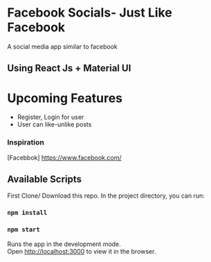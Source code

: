 # Facebook Socials- Just Like Facebook

A social media app similar to facebook

## Using React Js + Material UI

# Upcoming Features

- Register, Login for user
- User can like-unlike posts

### Inspiration

[Facebbok] https://www.facebook.com/

## Available Scripts

First Clone/ Download this repo. In the project directory, you can run:

### `npm install`

### `npm start`

Runs the app in the development mode.\
Open [http://localhost:3000](http://localhost:3000) to view it in the browser.
